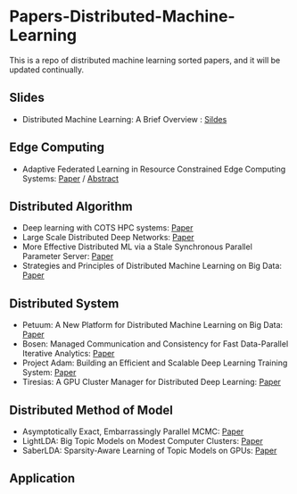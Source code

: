 # Papers-Distributed-Machine-Learning
This is a repo of distributed machine learning sorted papers, and it will be updated continually.

## Slides

* Distributed Machine Learning: A Brief Overview : [Sildes](https://github.com/EnzoDuan/Papers-Distributed-Machine-Learning/blob/master/podc2018-tutorial-alistarh.pdf)

## Edge Computing

* Adaptive Federated Learning in Resource Constrained Edge Computing Systems: [Paper](https://github.com/EnzoDuan/Papers-Distributed-Machine-Learning/blob/master/edge_computing/Adaptive_Federated-Learning-in-Resource-Constrained-Edge-Computing-Systems.pdf) / [Abstract](https://github.com/EnzoDuan/Papers-Distributed-Machine-Learning/blob/master/edge_computing/abstract-of-infocom18.pdf)

## Distributed Algorithm

* Deep learning with COTS HPC systems: [Paper](https://github.com/EnzoDuan/Papers-Distributed-Machine-Learning/blob/master/perspective_of_algorithm/Deep_learning_with_COTS_HPC_systems.pdf)
* Large Scale Distributed Deep Networks: [Paper](https://github.com/EnzoDuan/Papers-Distributed-Machine-Learning/blob/master/perspective_of_algorithm/Large_Scale_Distributed_Deep_Networks.pdf)
* More Effective Distributed ML via a Stale Synchronous Parallel Parameter Server: [Paper](https://github.com/EnzoDuan/Papers-Distributed-Machine-Learning/blob/master/perspective_of_algorithm/More_Effective_Distributed_ML_via_a_Stale_Synchronous_Parallel_Parameter_Server.pdf)
* Strategies and Principles of Distributed Machine Learning on Big Data: [Paper](https://github.com/EnzoDuan/Papers-Distributed-Machine-Learning/blob/master/perspective_of_algorithm/Strategies_and_Principles_of_Distributed_Machine_Learning_on_Big_Data.pdf)

## Distributed System

* Petuum: A New Platform for Distributed Machine Learning on Big Data: [Paper](https://github.com/EnzoDuan/Papers-Distributed-Machine-Learning/blob/master/perspective_of_system/petuum.pdf)
* Bosen: Managed Communication and Consistency for Fast Data-Parallel Iterative Analytics: [Paper](https://github.com/EnzoDuan/Papers-Distributed-Machine-Learning/blob/master/perspective_of_system/Bosen.pdf)
* Project Adam: Building an Efficient and Scalable Deep Learning Training System: [Paper](https://github.com/EnzoDuan/Papers-Distributed-Machine-Learning/blob/master/perspective_of_system/Project_Adam_Building_an_Efficient_and_Scalable_Deep_Learning_Training_System.pdf)
* Tiresias: A GPU Cluster Manager for Distributed Deep Learning: [Paper](https://github.com/EnzoDuan/Papers-Distributed-Machine-Learning/blob/master/perspective_of_system/tiresias.pdf)

## Distributed Method of Model

* Asymptotically Exact, Embarrassingly Parallel MCMC: [Paper](https://github.com/EnzoDuan/Papers-Distributed-Machine-Learning/blob/master/perspective_of_model/Asymptotically_Exact_Embarrassingly_Parallel_MCMC.pdf)
* LightLDA: Big Topic Models on Modest Computer Clusters: [Paper](https://github.com/EnzoDuan/Papers-Distributed-Machine-Learning/blob/master/perspective_of_model/LightLDA_Big_Topic_Models_on_Modest_Computer_Clusters.pdf)
* SaberLDA: Sparsity-Aware Learning of Topic Models on GPUs: [Paper](https://github.com/EnzoDuan/Papers-Distributed-Machine-Learning/blob/master/perspective_of_model/SaSaberLDA_Sparsity_Aware_Learning_of_Topic_Models_on_GPUs.pdf)

## Application

